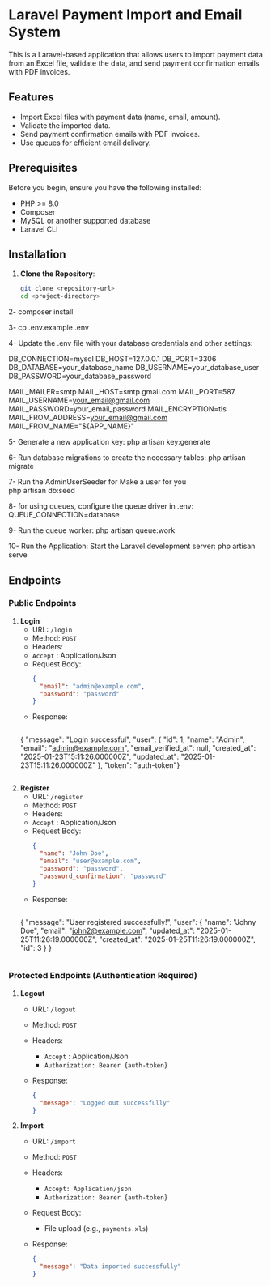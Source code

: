 # Laravel Payment Import and Email System

This is a Laravel-based application that allows users to import payment data from an Excel file, validate the data, and send payment confirmation emails with PDF invoices.

## Features

- Import Excel files with payment data (name, email, amount).
- Validate the imported data.
- Send payment confirmation emails with PDF invoices.
- Use queues for efficient email delivery.

## Prerequisites

Before you begin, ensure you have the following installed:

- PHP >= 8.0
- Composer
- MySQL or another supported database
- Laravel CLI

## Installation

1. **Clone the Repository**:
   ```bash
   git clone <repository-url>
   cd <project-directory>

2- composer install

3- cp .env.example .env

4- Update the .env file with your database credentials and other settings:

DB_CONNECTION=mysql
DB_HOST=127.0.0.1
DB_PORT=3306
DB_DATABASE=your_database_name
DB_USERNAME=your_database_user
DB_PASSWORD=your_database_password

MAIL_MAILER=smtp
MAIL_HOST=smtp.gmail.com
MAIL_PORT=587
MAIL_USERNAME=your_email@gmail.com
MAIL_PASSWORD=your_email_password
MAIL_ENCRYPTION=tls
MAIL_FROM_ADDRESS=your_email@gmail.com
MAIL_FROM_NAME="${APP_NAME}"

5- Generate a new application key:
php artisan key:generate

6- Run database migrations to create the necessary tables:
php artisan migrate

7- Run the AdminUserSeeder for Make a user for you  
php artisan db:seed

8- for using queues, configure the queue driver in .env:
QUEUE_CONNECTION=database

9- Run the queue worker:
php artisan queue:work

10- Run the Application:
Start the Laravel development server:
php artisan serve


## Endpoints

### Public Endpoints
1. **Login**
   - URL: `/login`
   - Method: `POST`
   - Headers:
   - `Accept` : Application/Json
   - Request Body:
     ```json
     {
       "email": "admin@example.com",
       "password": "password"
     }
     ```
   - Response:
     ```json
    {
    "message": "Login successful",
    "user": {
        "id": 1,
        "name": "Admin",
        "email": "admin@example.com",
        "email_verified_at": null,
        "created_at": "2025-01-23T15:11:26.000000Z",
        "updated_at": "2025-01-23T15:11:26.000000Z"
    },
    "token": "auth-token"}
     ```

2. **Register**
   - URL: `/register`
   - Method: `POST`
   - Headers:
   - `Accept` : Application/Json
   - Request Body:
     ```json
     {
       "name": "John Doe",
       "email": "user@example.com",
       "password": "password",
       "password_confirmation": "password"
     }
     ```
   - Response:
     ```json
    {
        "message": "User registered successfully!",
        "user": {
            "name": "Johny Doe",
            "email": "john2@example.com",
            "updated_at": "2025-01-25T11:26:19.000000Z",
            "created_at": "2025-01-25T11:26:19.000000Z",
            "id": 3
        }
    }
     ```

### Protected Endpoints (Authentication Required)
1. **Logout**
   - URL: `/logout`
   - Method: `POST`
   - Headers:
     - `Accept` : Application/Json
     - `Authorization: Bearer {auth-token}`

   - Response:
     ```json
     {
       "message": "Logged out successfully"
     }
     ```

2. **Import**
   - URL: `/import`
   - Method: `POST`
   - Headers:
     - `Accept: Application/json` 
     - `Authorization: Bearer {auth-token}`
   - Request Body:
     - File upload (e.g., `payments.xls`)

   - Response:
     ```json
     {
       "message": "Data imported successfully"
     }
     ```

